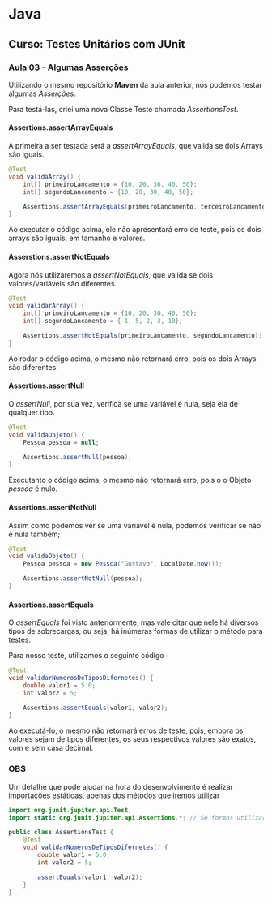 # Java

## Curso: Testes Unitários com JUnit

### Aula 03 - Algumas Asserções

Utilizando o mesmo repositório **Maven** da aula anterior, nós podemos testar algumas *Asserções*.

Para testá-las, criei uma nova Classe Teste chamada *AssertionsTest*.

#### Assertions.assertArrayEquals

A primeira a ser testada será a *assertArrayEquals*, que valida se dois Arrays são iguais.

```java
@Test
void validaArray() {
    int[] primeiroLancamento = {10, 20, 30, 40, 50};
    int[] segundoLancamento = {10, 20, 30, 40, 50};

    Assertions.assertArrayEquals(primeiroLancamento, terceiroLancamento);
}
```

Ao executar o código acima, ele não apresentará erro de teste, pois os dois arrays são iguais, em tamanho e valores.

#### Asserstions.assertNotEquals

Agora nós utilizaremos a *assertNotEquals*, que valida se dois valores/variáveis são diferentes.

```java
@Test
void validarArray() {
    int[] primeiroLancamento = {10, 20, 30, 40, 50};
    int[] segundoLancamento = {-1, 5, 2, 3, 10};

    Assertions.assertNotEquals(primeiroLancamento, segundoLancamento);
}
```

Ao rodar o código acima, o mesmo não retornará erro, pois os dois Arrays são diferentes.


#### Assertions.assertNull

O *assertNull*, por sua vez, verifica se uma variável é nula, seja ela de qualquer tipo.

```java
@Test
void validaObjeto() {
    Pessoa pessoa = null;

    Assertions.assertNull(pessoa);
}
```

Executanto o código acima, o mesmo não retornará erro, pois o o Objeto *pessoa* é nulo.

#### Assertions.assertNotNull

Assim como podemos ver se uma variável é nula, podemos verificar se não é nula também;

```java
@Test
void validaObjeto() {
    Pessoa pessoa = new Pessoa("Gustavo", LocalDate.now());

    Assertions.assertNotNull(pessoa);
}
```

#### Assertions.assertEquals

O *assertEquals* foi visto anteriormente, mas vale citar que nele há diversos tipos de sobrecargas, ou seja, há inúmeras formas de utilizar o método para testes.

Para nosso teste, utilizamos o seguinte código

```java
@Test
void validarNumerosDeTiposDifernetes() {
    double valor1 = 5.0;
    int valor2 = 5;

    Assertions.assertEquals(valor1, valor2);
}
```

Ao executá-lo, o mesmo não retornará erros de teste, pois, embora os valores sejam de tipos diferentes, os seus respectivos valores são exatos, com e sem casa decimal.

### OBS

Um detalhe que pode ajudar na hora do desenvolvimento é realizar importações estáticas, apenas dos métodos que iremos utilizar

```java
import org.junit.jupiter.api.Test;
import static org.junit.jupiter.api.Assertions.*; // Se formos utilizar mais de um método, vale a pena colocar o *, que importará tudo que há na classe

public class AssertionsTest {
    @Test
    void validarNumerosDeTiposDifernetes() {
        double valor1 = 5.0;
        int valor2 = 5;

        assertEquals(valor1, valor2);
    }
}
```
